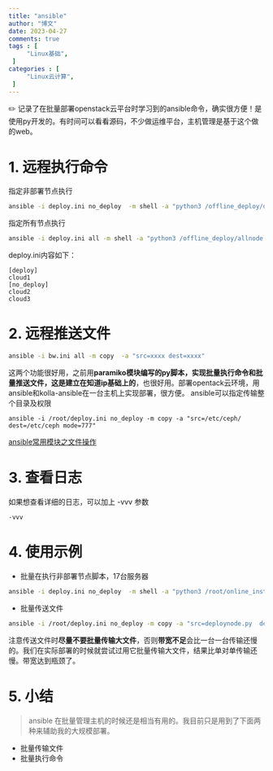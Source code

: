 ```yaml
---
title: "ansible"                         
author: "博文"   
date: 2023-04-27          
comments: true  
tags : [                                    
     "Linux基础",
 ]
categories : [                              
     "Linux云计算",
 ]
---
```


 ✏️ 记录了在批量部署openstack云平台时学习到的ansible命令，确实很方便！是使用py开发的。有时间可以看看源码，不少做运维平台，主机管理是基于这个做的web。

# 1. 远程执行命令

指定非部署节点执行

```bash
ansible -i deploy.ini no_deploy  -m shell -a "python3 /offline_deploy/offline.py"
```

指定所有节点执行

```bash
ansible -i deploy.ini all -m shell -a "python3 /offline_deploy/allnode.py"
```


deploy.ini内容如下：

```
[deploy]
cloud1
[no_deploy]
cloud2
cloud3
```

# 2. 远程推送文件

```bash
ansible -i bw.ini all -m copy  -a "src=xxxx dest=xxxx"
```

这两个功能很好用，之前用**paramiko模块编写的py脚本，实现批量执行命令和批量推送文件，这是建立在知道ip基础上的**，也很好用。部署opentack云环境，用ansible和kolla-ansible在一台主机上实现部署，很方便。
ansible可以指定传输整个目录及权限
```
ansible -i /root/deploy.ini no_deploy -m copy -a "src=/etc/ceph/  dest=/etc/ceph mode=777"
```

[ansible常用模块之文件操作](https://blog.csdn.net/weixin_44791884/article/details/105026529)

# 3. 查看日志
如果想查看详细的日志，可以加上 -vvv 参数

```
-vvv
```

# 4. 使用示例

-   批量在执行非部署节点脚本，17台服务器

```bash
ansible -i deploy.ini no_deploy  -m shell -a "python3 /root/online_install_notdeploynode.py"
```

-   批量传送文件

```bash
ansible -i /root/deploy.ini no_deploy -m copy -a "src=deploynode.py  dest=/root"
```

注意传送文件时**尽量不要批量传输大文件**，否则**带宽不足**会比一台一台传输还慢的。我们在实际部署的时候就尝试过用它批量传输大文件，结果比单对单传输还慢。带宽达到瓶颈了。

# 5. 小结

>  ansible 在批量管理主机的时候还是相当有用的。我目前只是用到了下面两种来辅助我的大规模部署。

- 批量传输文件
- 批量执行命令